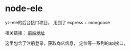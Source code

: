# node-ele
yz-ele的后台接口项目， 用到了 express + mongoose

相关链接： [前端地址](https://github.com/y389278443z/yz-ele)

这里包含了注册登录，获取商店信息， 定位等一系列的api接口，
